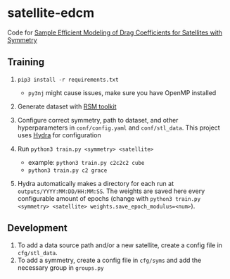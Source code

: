 # satellite-edcm

Code for [Sample Efficient Modeling of Drag Coefficients for Satellites with Symmetry](https://openreview.net/forum?id=u7r2160QiP)

## Training
1) `pip3 install -r requirements.txt`
    - `py3nj` might cause issues, make sure you have OpenMP installed
2) Generate dataset with [RSM toolkit](https://github.com/ASSISTLaboratory/WVU_RSM_Suite)

3) Configure correct symmetry, path to dataset, and other hyperparameters in `conf/config.yaml` and `conf/stl_data`. This project uses [Hydra](https://hydra.cc/) for configuration

4) Run `python3 train.py <symmetry> <satellite>`
    - example: `python3 train.py c2c2c2 cube`
    - `python3 train.py c2 grace`

5) Hydra automatically makes a directory for each run at `outputs/YYYY:MM:DD/HH:MM:SS`. The weights are saved here every configurable amount of epochs (change with `python3 train.py <symmetry> <satellite> weights.save_epoch_modulus=<num>`).

## Development

1) To add a data source path and/or a new satellite, create a config file in `cfg/stl_data`. 
2) To add a symmetry, create a config file in `cfg/syms` and add the necessary group in `groups.py`
